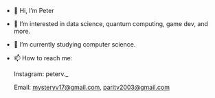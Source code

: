 - 👋 Hi, I’m Peter
- 👀 I’m interested in data science, quantum computing, game dev, and more.
- 🌱 I’m currently studying computer science.
- 📫 How to reach me:

  Instagram: peterv._
  
  Email: mysteryv17@gmail.com, paritv2003@gmail.com
<!---
peter-parit/peter-parit is a ✨ special ✨ repository because its `README.md` (this file) appears on your GitHub profile.
You can click the Preview link to take a look at your changes.
--->
